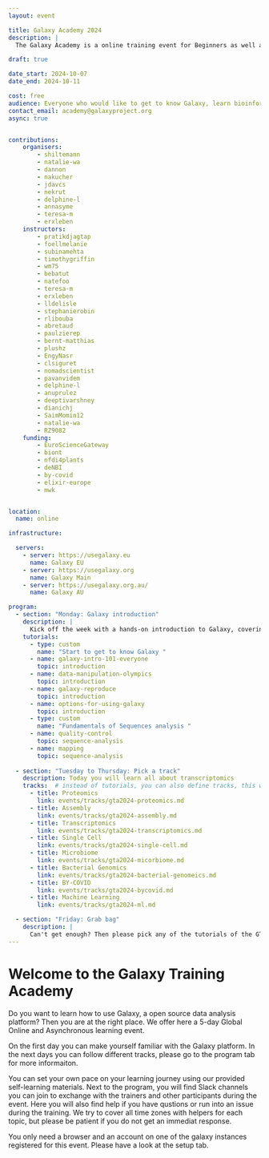 ```yaml
---
layout: event

title: Galaxy Academy 2024
description: |
  The Galaxy Academy is a online training event for Beginners as well as learners who would like to improve their Galaxy data analysis skills. Over the course of one week, we will have a different topic and focus every day. 

draft: true

date_start: 2024-10-07
date_end: 2024-10-11

cost: free 
audience: Everyone who would like to get to know Galaxy, learn bioinformatics data analysis, or master a specific new kind of analysis is welcome.
contact_email: academy@galaxyproject.org
async: true


contributions:
    organisers:
        - shiltemann
        - natalie-wa
        - dannon
        - nakucher
        - jdavcs
        - nekrut
        - delphine-l
        - annasyme
        - teresa-m
        - erxleben
    instructors:
        - pratikdjagtap
        - foellmelanie
        - subinamehta
        - timothygriffin
        - wm75
        - bebatut
        - natefoo
        - teresa-m
        - erxleben
        - lldelisle
        - stephanierobin
        - rlibouba
        - abretaud
        - paulzierep
        - bernt-matthias
        - plushz
        - EngyNasr
        - clsiguret
        - nomadscientist
        - pavanvidem
        - delphine-l
        - anuprulez
        - deeptivarshney
        - dianichj
        - SaimMomin12
        - natalie-wa
        - RZ9082
    funding:
        - EuroScienceGateway
        - biont
        - nfdi4plants
        - deNBI
        - by-covid
        - elixir-europe
        - mwk


location:
  name: online

infrastructure:

  servers:
    - server: https://usegalaxy.eu
      name: Galaxy EU
    - server: https://usegalaxy.org
      name: Galaxy Main
    - server: https://usegalaxy.org.au/
      name: Galaxy AU

program:
  - section: "Monday: Galaxy introduction"
    description: |
      Kick off the week with a hands-on introduction to Galaxy, covering everything from basic navigation and data manipulation to reproducing published analyses, quality control, and mapping sequences to a reference genome. Whether you're new to Galaxy or looking to strengthen your skills, today's sessions will equip you with the foundational knowledge needed for more advanced topics.
    tutorials:
      - type: custom
        name: "Start to get to know Galaxy "
      - name: galaxy-intro-101-everyone
        topic: introduction
      - name: data-manipulation-olympics
        topic: introduction
      - name: galaxy-reproduce
        topic: introduction
      - name: options-for-using-galaxy
        topic: introduction
      - type: custom
        name: "Fundamentals of Sequences analysis "
      - name: quality-control
        topic: sequence-analysis
      - name: mapping
        topic: sequence-analysis
 
  - section: "Tuesday to Thursday: Pick a track"
    description: Today you will learn all about transcriptomics
    tracks:  # instead of tutorials, you can also define tracks, this will create a button per tracks that will lead to a different page
      - title: Proteomics
        link: events/tracks/gta2024-proteomics.md
      - title: Assembly
        link: events/tracks/gta2024-assembly.md
      - title: Transcriptomics
        link: events/tracks/gta2024-transcriptomics.md
      - title: Single Cell
        link: events/tracks/gta2024-single-cell.md
      - title: Microbiome
        link: events/tracks/gta2024-micorbiome.md
      - title: Bacterial Genomics
        link: events/tracks/gta2024-bacterial-genomeics.md
      - title: BY-COVID
        link: events/tracks/gta2024-bycovid.md
      - title: Machine Learning
        link: events/tracks/gta2024-ml.md

  - section: "Friday: Grab bag"
    description: | 
      Can't get enough? Then please pick any of the tutorials of the GTN. Please be aware that only trainings that are part of the introduction day or a learning track have been tested on all instances for the event. The trainers present on Slack will do their best to help you if you have a problem and answer questions, but they may not be expert in the topic you selected.
---
```

# Welcome to the Galaxy Training Academy
Do you want to learn how to use Galaxy, a open source data analysis platform? Then you are at the right place. We offer here a 5-day Global Online and Asynchronous learning event.

On the first day you can make yourself familiar with the Galaxy platform. In the next days you can follow different tracks, please go to the program tab for more informaiton. 

You can set your own pace on your learning journey using our provided self-learning materials. Next to the program, you will find Slack channels you can join to exchange with the trainers and other participants during the event. Here you will also find help if you have qustions or run into an issue during the training. We try to cover all time zones with helpers for each topic, but please be patient if you do not get an immediat response.

You only need a browser and an account on one of the galaxy instances registered for this event. Please have a look at the setup tab.